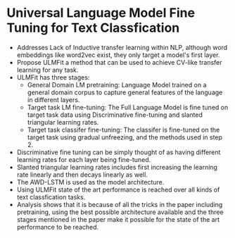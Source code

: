 # Universal Language Model Fine Tuning for Text Classfication 

- Addresses Lack of Inductive transfer learning within NLP, although word embeddings like word2vec exist, they only target a model's 
first layer. 
- Propose ULMFit a method that can be used to achieve CV-like transfer learning for any task.
- ULMFit has three stages:
  - General Domain LM pretraining: Language Model trained on a general domain corpus to capture general features of the
  language in different layers.
  - Target task LM fine-tuning: The Full Language Model is fine tuned on target task data using Discriminative fine-tuning
  and slanted triangular learning rates.
  - Target task classifer fine-tuning: The classifer is fine-tuned on the target task using gradual unfreezing, and the 
  methods used in step 2.
- Discriminative fine tuning can be simply thought of as having different learning rates for each layer being fine-tuned.
- Slanted triangular learning rates includes first increasing the learning rate linearly and then decays linearly as well. 
- The AWD-LSTM is used as the model architecture.
- Using ULMFit state of the art performance is reached over all kinds of text classfication tasks.
- Analysis shows that it is because of all the tricks in the paper including pretraining, using the best possible architecture available
and the three stages mentioned in the paper make it possible for the state of the art performance to be reached. 
